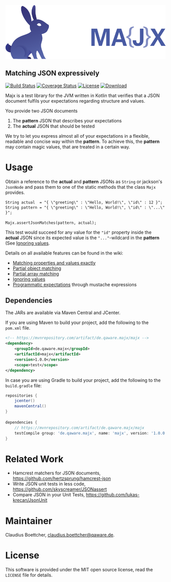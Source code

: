 ![majx Logo](/doc/majx-logo-medium.png)
## Matching JSON expressively
[![Build Status](https://travis-ci.org/qaware/majx.svg?branch=master)](https://travis-ci.org/qaware/majx) [![Coverage Status](https://coveralls.io/repos/github/qaware/majx/badge.svg?branch=master)](https://coveralls.io/github/qaware/majx?branch=master) [![License](http://img.shields.io/badge/license-MIT-green.svg?style=flat)]() [![Download](https://api.bintray.com/packages/qaware-oss/maven/majx/images/download.svg) ](https://bintray.com/qaware-oss/maven/majx/_latestVersion)

Majx is a test library for the JVM written in Kotlin that verifies that a JSON document fulfils your expectations regarding
structure and values.

You provide two JSON documents

1. The **pattern** JSON that describes your expectations
2. The **actual** JSON that should be tested

We try to let you express almost all of your expectations in a flexible, readable
and concise way within the **pattern**. To achieve this, the **pattern** may contain magic
values, that are treated in a certain way.

# Usage

Obtain a reference to the **actual** and **pattern** JSONs as `String` or jackson's `JsonNode`
and pass them to one of the static methods that the class `Majx` provides.

```
String actual  = "{ \"greeting\" : \"Hello, World!\", \"id\" : 12 }";
String pattern = "{ \"greeting\" : \"Hello, World!\", \"id\" : \"...\" }";

Majx.assertJsonMatches(pattern, actual);
```

This test would succeed for any value for the `"id"` property inside the **actual** JSON
since its expected value is the `"..."`-wildcard in the **pattern** 
(See [Ignoring values](https://github.com/qaware/majx/wiki/Ignoring-values).

Details on all available features can be found in the wiki:

* [Matching properties and values exactly](https://github.com/qaware/majx/wiki/Matching-properties-and-values-exactly)
* [Partial object matching](https://github.com/qaware/majx/wiki/Partial-object-matching)
* [Partial array matching](https://github.com/qaware/majx/wiki/Partial-array-matching)
* [Ignoring values](https://github.com/qaware/majx/wiki/Ignoring-values)
* [Programmatic expectations](https://github.com/qaware/majx/wiki/Programmatic-expectations) through mustache expressions

## Dependencies

The JARs are available via Maven Central and JCenter. 

If you are using Maven to build your project, add the following to the `pom.xml` file.

```XML
<!-- https://mvnrepository.com/artifact/de.qaware.majx/majx -->
<dependency>
    <groupId>de.qaware.majx</groupId>
    <artifactId>majx</artifactId>
    <version>1.0.0</version>
    <scope>test</scope>
</dependency>
```

In case you are using Gradle to build your project, add the following to the `build.gradle` file:

```groovy
repositories {
    jcenter()
    mavenCentral()
}

dependencies {
    // https://mvnrepository.com/artifact/de.qaware.majx/majx
    testCompile group: 'de.qaware.majx', name: 'majx', version: '1.0.0'
}
```

# Related Work

* Hamcrest matchers for JSON documents, https://github.com/hertzsprung/hamcrest-json
* Write JSON unit tests in less code, https://github.com/skyscreamer/JSONassert
* Compare JSON in your Unit Tests, https://github.com/lukas-krecan/JsonUnit

# Maintainer

Claudius Boettcher, <claudius.boettcher@qaware.de>.

# License

This software is provided under the MIT open source license, read the `LICENSE` file for details.
